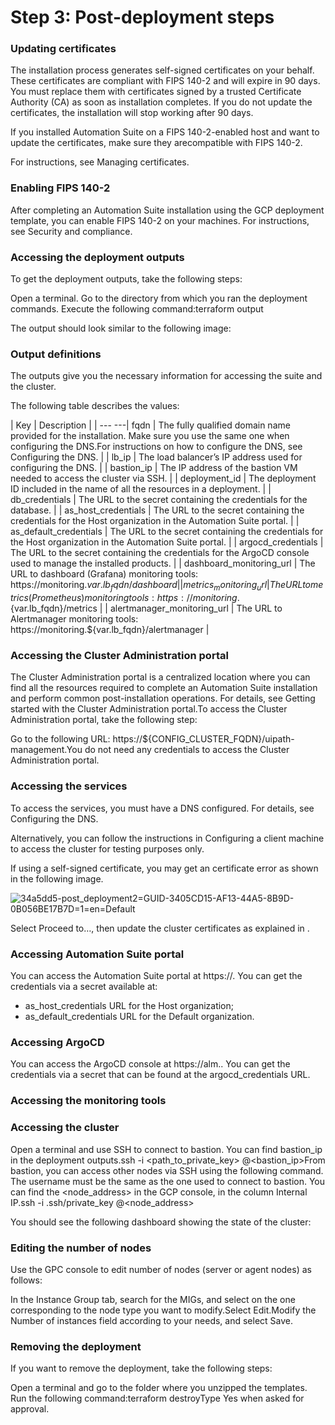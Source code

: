 ﻿# Step 3: Post-deployment steps


### Updating certificates

The installation process generates self-signed certificates on your behalf. These certificates are compliant with FIPS 140-2 and will expire in 90 days. You must replace them with certificates signed by a trusted Certificate Authority (CA) as soon as installation completes. If you do not update the certificates, the installation will stop working after 90 days.

If you installed Automation Suite on a FIPS 140-2-enabled host and want to update the certificates, make sure they arecompatible with FIPS 140-2.

For instructions, see Managing certificates.


### Enabling FIPS 140-2

After completing an Automation Suite installation using the GCP deployment template, you can enable FIPS 140-2 on your machines. For instructions, see Security and compliance.


### Accessing the deployment outputs

To get the deployment outputs, take the following steps:

Open a terminal. Go to the directory from which you ran the deployment commands. Execute the following command:terraform output

The output should look similar to the following image:


### Output definitions

The outputs give you the necessary information for accessing the suite and the cluster.

The following table describes the values:


| Key | Description |
| --- ---| fqdn | The fully qualified domain name provided for the installation. Make sure you use the same one when configuring the DNS.For instructions on how to configure the DNS, see Configuring the DNS. |
| lb_ip | The load balancer’s IP address used for configuring the DNS. |
| bastion_ip | The IP address of the bastion VM needed to access the cluster via SSH. |
| deployment_id | The deployment ID included in the name of all the resources in a deployment. |
| db_credentials | The URL to the secret containing the credentials for the database. |
| as_host_credentials | The URL to the secret containing the credentials for the Host organization in the Automation Suite portal. |
| as_default_credentials | The URL to the secret containing the credentials for the Host organization in the Automation Suite portal. |
| argocd_credentials | The URL to the secret containing the credentials for the ArgoCD console used to manage the installed products. |
| dashboard_monitoring_url | The URL to dashboard (Grafana) monitoring tools: https://monitoring.${var.lb_fqdn}/dashboard |
| metrics_monitoring_url | The URL to metrics (Prometheus) monitoring tools: https://monitoring.${var.lb_fqdn}/metrics |
| alertmanager_monitoring_url | The URL to Alertmanager monitoring tools: https://monitoring.${var.lb_fqdn}/alertmanager |


### Accessing the Cluster Administration portal

The Cluster Administration portal is a centralized location where you can find all the resources required to complete an Automation Suite installation and perform common post-installation operations. For details, see Getting started with the Cluster Administration portal.To access the Cluster Administration portal, take the following step:

Go to the following URL: https://${CONFIG_CLUSTER_FQDN}/uipath-management.You do not need any credentials to access the Cluster Administration portal.


### Accessing the services

To access the services, you must have a DNS configured. For details, see Configuring the DNS.

Alternatively, you can follow the instructions in Configuring a client machine to access the cluster for testing purposes only.

If using a self-signed certificate, you may get an certificate error as shown in the following image.

![34a5dd5-post_deployment2=GUID-3405CD15-AF13-44A5-8B9D-0B056BE17B7D=1=en=Default](/images/34a5dd5-post_deployment2=GUID-3405CD15-AF13-44A5-8B9D-0B056BE17B7D=1=en=Default.png)

Select Proceed to…, then update the cluster certificates as explained in .


### Accessing Automation Suite portal

You can access the Automation Suite portal at https://<fqdn>. You can get the credentials via a secret available at:

* as_host_credentials URL for the Host organization;
* as_default_credentials URL for the Default organization.


### Accessing ArgoCD

You can access the ArgoCD console at https://alm.<fqdn>. You can get the credentials via a secret that can be found at the argocd_credentials URL.


### Accessing the monitoring tools




### Accessing the cluster

Open a terminal and use SSH to connect to bastion. You can find bastion_ip in the deployment outputs.ssh -i <path_to_private_key> <username>@<bastion_ip>From bastion, you can access other nodes via SSH using the following command. The username must be the same as the one used to connect to bastion. You can find the <node_address> in the GCP console, in the column Internal IP.ssh -i .ssh/private_key <username>@<node_address>

You should see the following dashboard showing the state of the cluster:


### Editing the number of nodes

Use the GPC console to edit number of nodes (server or agent nodes) as follows:

In the Instance Group tab, search for the MIGs, and select on the one corresponding to the node type you want to modify.Select Edit.Modify the Number of instances field according to your needs, and select Save.


### Removing the deployment

If you want to remove the deployment, take the following steps:

Open a terminal and go to the folder where you unzipped the templates. Run the following command:terraform destroyType Yes when asked for approval.

